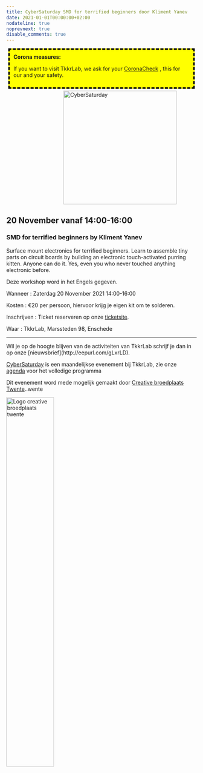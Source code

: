 ```yaml
---
title: CyberSaturday SMD for terrified beginners door Kliment Yanev
date: 2021-01-01T00:00:00+02:00
nodateline: true
noprevnext: true
disable_comments: true
---
```

<div style="background: yellow;margin: 5px;padding:10px;border: 4px dashed black;">
<strong>Corona measures:</strong><p>
If you want to visit TkkrLab, we ask for your <a href="https://coronacheck.nl/">CoronaCheck</a> , this for our and your safety.
</div>


<img alt="CyberSaturday" src="/images/smd_soldering_catsplash.png" width="300px" height="300px" style="margin: 0px 30%;">

## 20 November vanaf 14:00-16:00  ##

###  SMD for terrified beginners by Kliment Yanev

Surface mount electronics for terrified beginners. Learn to assemble tiny parts on circuit boards by building an electronic touch-activated purring kitten. Anyone can do it. Yes, even you who never touched anything electronic before. 

Deze workshop word in het Engels gegeven.

Wanneer : Zaterdag 20 November 2021 14:00-16:00

Kosten : €20 per persoon, hiervoor krijg je eigen kit om te solderen.

Inschrijven : Ticket reserveren op onze [ticketsite](https://tickets.tkkrlab.space/TkkrLab/smd-soldering/).

Waar : TkkrLab,  Marssteden 98, Enschede

<hr>
Wil je op de hoogte blijven van de activiteiten van TkkrLab schrijf je dan in op onze [nieuwsbrief](http://eepurl.com/gLxrLD).


[CyberSaturday](/cybersaturdays/cybersaturday/) is een maandelijkse evenement bij TkkrLab, zie onze [agenda](/agenda/) voor het volledige programma

Dit evenement word mede mogelijk gemaakt door [Creative broedplaats Twente](http://www.creatievebroedplaatsentwente.nl/)..wente

<img width=50% src="/images/Logo-Creatieve-Broedplaatsen-Twente.jpg"  alt="Logo creative broedplaats twente">